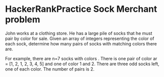 # HackerRankPractice Sock Merchant problem
John works at a clothing store. He has a large pile of socks that he must pair by color for sale. Given an array of integers representing the color of each sock, determine how many pairs of socks with matching colors there are.

For example, there are n=7 socks with colors . There is one pair of color ar = [1, 2, 1, 2, 3, 4, 5] and one of color 1 and 2. There are three odd socks left, one of each color. 
The number of pairs is 2.
